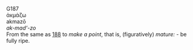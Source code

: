 <body>
  <p>G187<br>  ἀκμάζω  <br> akmazō  <br><i>ak-mad‘-zo </i><br>From the same as <a href="g0188.htm">188</a>  to <i>make</i> <i>a</i> <i>point</i>, that is, (figuratively) <i>mature:</i> - be fully ripe.<br></p>
 </body>